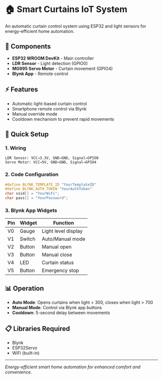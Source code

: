 # 🏠 Smart Curtains IoT System

An automatic curtain control system using ESP32 and light sensors for energy-efficient home automation.

## 🔧 Components
- **ESP32 WROOM DevKit** - Main controller
- **LDR Sensor** - Light detection (GPIO0)
- **MG995 Servo Motor** - Curtain movement (GPIO4)
- **Blynk App** - Remote control

## ⚡ Features
- Automatic light-based curtain control
- Smartphone remote control via Blynk
- Manual override mode
- Cooldown mechanism to prevent rapid movements

## 🚀 Quick Setup

### 1. Wiring
```
LDR Sensor: VCC→3.3V, GND→GND, Signal→GPIO0
Servo Motor: VCC→5V, GND→GND, Signal→GPIO4
```

### 2. Code Configuration
```cpp
#define BLYNK_TEMPLATE_ID "YourTemplateID"
#define BLYNK_AUTH_TOKEN "YourAuthToken"
char ssid[] = "YourWiFi";
char pass[] = "YourPassword";
```

### 3. Blynk App Widgets
| Pin | Widget | Function |
|-----|--------|----------|
| V0 | Gauge | Light level display |
| V1 | Switch | Auto/Manual mode |
| V2 | Button | Manual open |
| V3 | Button | Manual close |
| V4 | LED | Curtain status |
| V5 | Button | Emergency stop |

## 📊 Operation
- **Auto Mode**: Opens curtains when light < 300, closes when light > 700
- **Manual Mode**: Control via Blynk app buttons
- **Cooldown**: 5-second delay between movements

## 📋 Libraries Required
- Blynk
- ESP32Servo
- WiFi (built-in)

---
*Energy-efficient smart home automation for enhanced comfort and convenience.*

